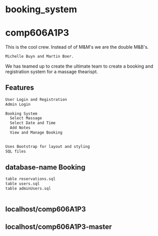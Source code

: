 # booking_system

# comp606A1P3

This is the cool crew. Instead of of M&M's we are the double M&B's.
```bash
Michelle Buyn and Martin Boer.
```

We has teamed up to create the ultimate team to create a booking and registration system for a massage thearispt.

## Features
``` bash
User Login and Registration
Admin Login

Booking System
  Select Massage
  Select Date and Time
  Add Notes
  View and Manage Booking
  

Uses Bootstrap for layout and styling
SQL files

```




## database-name Booking

  ```bash
table reservations.sql
table users.sql
table adminUsers.sql
   
  ```

  ## localhost/comp606A1P3
  ## localhost/comp606A1P3-master

